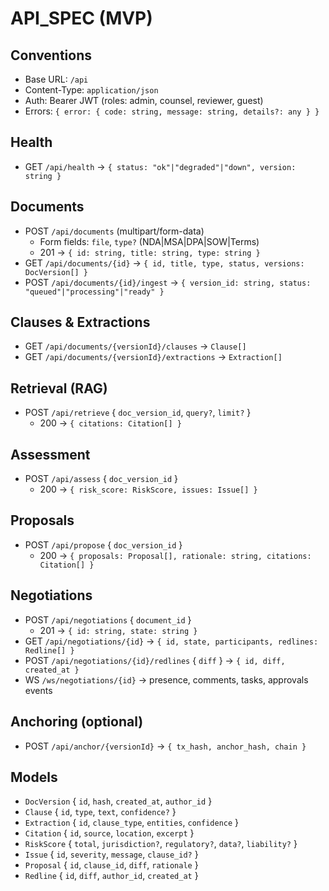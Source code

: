 # API_SPEC (MVP)

## Conventions
- Base URL: `/api`
- Content-Type: `application/json`
- Auth: Bearer JWT (roles: admin, counsel, reviewer, guest)
- Errors: `{ error: { code: string, message: string, details?: any } }`

## Health
- GET `/api/health` → `{ status: "ok"|"degraded"|"down", version: string }`

## Documents
- POST `/api/documents` (multipart/form-data)
  - Form fields: `file`, `type?` (NDA|MSA|DPA|SOW|Terms)
  - 201 → `{ id: string, title: string, type: string }`
- GET `/api/documents/{id}` → `{ id, title, type, status, versions: DocVersion[] }`
- POST `/api/documents/{id}/ingest` → `{ version_id: string, status: "queued"|"processing"|"ready" }`

## Clauses & Extractions
- GET `/api/documents/{versionId}/clauses` → `Clause[]`
- GET `/api/documents/{versionId}/extractions` → `Extraction[]`

## Retrieval (RAG)
- POST `/api/retrieve` { `doc_version_id`, `query?`, `limit?` }
  - 200 → `{ citations: Citation[] }`

## Assessment
- POST `/api/assess` { `doc_version_id` }
  - 200 → `{ risk_score: RiskScore, issues: Issue[] }`

## Proposals
- POST `/api/propose` { `doc_version_id` }
  - 200 → `{ proposals: Proposal[], rationale: string, citations: Citation[] }`

## Negotiations
- POST `/api/negotiations` { `document_id` }
  - 201 → `{ id: string, state: string }`
- GET `/api/negotiations/{id}` → `{ id, state, participants, redlines: Redline[] }`
- POST `/api/negotiations/{id}/redlines` { `diff` } → `{ id, diff, created_at }`
- WS `/ws/negotiations/{id}` → presence, comments, tasks, approvals events

## Anchoring (optional)
- POST `/api/anchor/{versionId}` → `{ tx_hash, anchor_hash, chain }`

## Models
- `DocVersion` { `id`, `hash`, `created_at`, `author_id` }
- `Clause` { `id`, `type`, `text`, `confidence?` }
- `Extraction` { `id`, `clause_type`, `entities`, `confidence` }
- `Citation` { `id`, `source`, `location`, `excerpt` }
- `RiskScore` { `total`, `jurisdiction?`, `regulatory?`, `data?`, `liability?` }
- `Issue` { `id`, `severity`, `message`, `clause_id?` }
- `Proposal` { `id`, `clause_id`, `diff`, `rationale` }
- `Redline` { `id`, `diff`, `author_id`, `created_at` }

